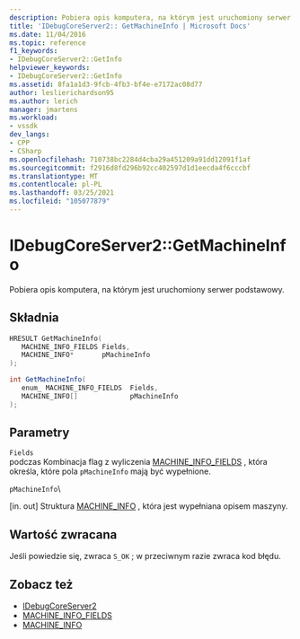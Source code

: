 ```yaml
---
description: Pobiera opis komputera, na którym jest uruchomiony serwer podstawowy.
title: 'IDebugCoreServer2:: GetMachineInfo | Microsoft Docs'
ms.date: 11/04/2016
ms.topic: reference
f1_keywords:
- IDebugCoreServer2::GetInfo
helpviewer_keywords:
- IDebugCoreServer2::GetInfo
ms.assetid: 8fa1a1d3-9fcb-4fb3-bf4e-e7172ac08d77
author: leslierichardson95
ms.author: lerich
manager: jmartens
ms.workload:
- vssdk
dev_langs:
- CPP
- CSharp
ms.openlocfilehash: 710738bc2284d4cba29a451209a91dd12091f1af
ms.sourcegitcommit: f2916d8fd296b92cc402597d1d1eecda4f6cccbf
ms.translationtype: MT
ms.contentlocale: pl-PL
ms.lasthandoff: 03/25/2021
ms.locfileid: "105077879"
---
```

# <a name="idebugcoreserver2getmachineinfo"></a>IDebugCoreServer2::GetMachineInfo
Pobiera opis komputera, na którym jest uruchomiony serwer podstawowy.

## <a name="syntax"></a>Składnia

```cpp
HRESULT GetMachineInfo( 
   MACHINE_INFO_FIELDS Fields,
   MACHINE_INFO*       pMachineInfo
);
```

```csharp
int GetMachineInfo( 
   enum_ MACHINE_INFO_FIELDS  Fields,
   MACHINE_INFO[]             pMachineInfo
);
```

## <a name="parameters"></a>Parametry
`Fields`\
podczas Kombinacja flag z wyliczenia [MACHINE_INFO_FIELDS](../../../extensibility/debugger/reference/machine-info-fields.md) , która określa, które pola `pMachineInfo` mają być wypełnione.

 `pMachineInfo`\

 [in. out] Struktura [MACHINE_INFO](../../../extensibility/debugger/reference/machine-info.md) , która jest wypełniana opisem maszyny.

## <a name="return-value"></a>Wartość zwracana
 Jeśli powiedzie się, zwraca `S_OK` ; w przeciwnym razie zwraca kod błędu.

## <a name="see-also"></a>Zobacz też
- [IDebugCoreServer2](../../../extensibility/debugger/reference/idebugcoreserver2.md)
- [MACHINE_INFO_FIELDS](../../../extensibility/debugger/reference/machine-info-fields.md)
- [MACHINE_INFO](../../../extensibility/debugger/reference/machine-info.md)
